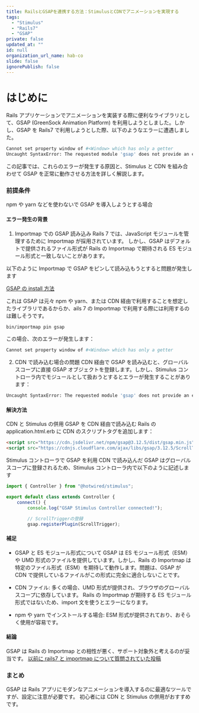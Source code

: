 ```yaml
---
title: RailsとGSAPを連携する方法：StimulusとCDNでアニメーションを実現する
tags:
  - "Stimulus"
  - "Rails7"
  - "GSAP"
private: false
updated_at: ""
id: null
organization_url_name: hab-co
slide: false
ignorePublish: false
---
```


# はじめに

Rails アプリケーションでアニメーションを実装する際に便利なライブラリとして、GSAP (GreenSock Animation Platform) を利用しようとしました。しかし、GSAP を Rails7 で利用しようとした際、以下のようなエラーに遭遇しました。

```bash
Cannot set property window of #<Window> which has only a getter
Uncaught SyntaxError: The requested module 'gsap' does not provide an export named 'gsap'

```

この記事では、これらのエラーが発生する原因と、Stimulus と CDN を組み合わせて GSAP を正常に動作させる方法を詳しく解説します。

### 前提条件

npm や yarn などを使わないで GSAP を導入しようとする場合

#### エラー発生の背景

1. Importmap での GSAP 読み込み
   Rails 7 では、JavaScript モジュールを管理するために Importmap が採用されています。
   しかし、GSAP はデフォルトで提供されるファイル形式が Rails の Importmap で期待される ES モジュール形式と一致しないことがあります。

以下のように Importmap で GSAP をピンして読み込もうとすると問題が発生します

[GSAP の install 方法](https://gsap.com/docs/v3/Installation?tab=yarn&module=esm&method=private+registry&tier=free&club=false&require=false&trial=true)

これは GSAP は元々 npm や yarn、または CDN 経由で利用することを想定したライブラリであるからか、ails 7 の Importmap で利用する際には利用するのは難しそうです。

```bash
bin/importmap pin gsap
```

この場合、次のエラーが発生します：

```bash
Cannot set property window of #<Window> which has only a getter
```

2. CDN で読み込む場合の問題
   CDN 経由で GSAP を読み込むと、グローバルスコープに直接 GSAP オブジェクトを登録します。しかし、Stimulus コントローラ内でモジュールとして扱おうとするとエラーが発生することがあります：

```sh
Uncaught SyntaxError: The requested module 'gsap' does not provide an export named 'gsap'
```

#### 解決方法

CDN と Stimulus の併用
GSAP を CDN 経由で読み込む
Rails の application.html.erb に CDN のスクリプトタグを追加します：

```html
<script src="https://cdn.jsdelivr.net/npm/gsap@3.12.5/dist/gsap.min.js"></script>
<script src="https://cdnjs.cloudflare.com/ajax/libs/gsap/3.12.5/ScrollTrigger.min.js"></script>
```

Stimulus コントローラで GSAP を利用
CDN で読み込んだ GSAP はグローバルスコープに登録されるため、Stimulus コントローラ内で以下のように記述します

```javascript
import { Controller } from "@hotwired/stimulus";

export default class extends Controller {
	connect() {
		console.log("GSAP Stimulus Controller connected!");

		// ScrollTriggerの登録
		gsap.registerPlugin(ScrollTrigger);


```

#### 補足

- GSAP と ES モジュール形式について
  GSAP は ES モジュール形式（ESM）や UMD 形式のファイルを提供しています。しかし、Rails の Importmap は特定のファイル形式（ESM）を期待して動作します。問題は、GSAP が CDN で提供しているファイルがこの形式に完全に適合しないことです。

- CDN ファイル:
  多くの場合、UMD 形式が提供され、ブラウザのグローバルスコープに依存しています。
  Rails の Importmap が期待する ES モジュール形式ではないため、import 文を使うとエラーになります。
- npm や yarn でインストールする場合:
  ESM 形式が提供されており、おそらく使用が容易です。

#### 結論

GSAP は Rails の Importmap との相性が悪く、サポート対象外と考えるのが妥当です。
[以前に rails7 と importmap について質問されていた投稿](https://gsap.com/community/forums/topic/42758-gsap-with-rails-7-and-stimulus/)

### まとめ

GSAP は Rails アプリにモダンなアニメーションを導入するのに最適なツールですが、設定に注意が必要です。
初心者には CDN と Stimulus の併用がおすすめです。
